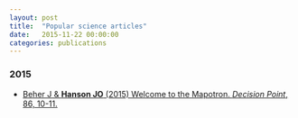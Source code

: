 ```yaml
---
layout: post
title:  "Popular science articles"
date:   2015-11-22 00:00:00
categories: publications
---
```


### 2015

* [Beher J & **Hanson JO** (2015) Welcome to the Mapotron. _Decision Point_, 86, 10-11.](http://decision-point.com.au/article/welcome-to-the-mapotron)
